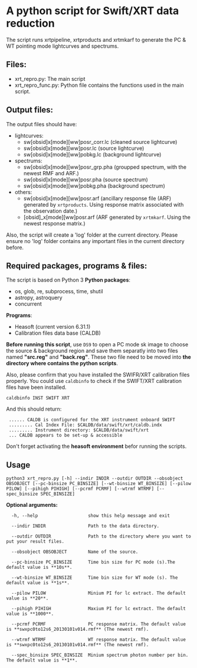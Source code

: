 # A python script for Swift/XRT data reduction 

The script runs xrtpipeline, xrtproducts and xrtmkarf to generate the PC & WT pointing mode lightcurves and spectrums.

## Files:
- xrt_repro.py: The main script
- xrt_repro_func.py: Python file contains the functions used in the main script.

## Output files:

The output files should have:
- lightcurves:
  - sw[obsid]x[mode][ww]posr_corr.lc (cleaned source lightcurve)
  - sw[obsid]x[mode][ww]posr.lc (source lightcurve)
  - sw[obsid]x[mode][ww]pobkg.lc (background lightcurve)
- spectrums:
  - sw[obsid]x[mode][ww]posr_grp.pha (groupped spectrum, with the newest RMF and ARF.)
  - sw[obsid]x[mode][ww]posr.pha (source spectrum)
  - sw[obsid]x[mode][ww]pobkg.pha (background spectrum)
- others:
  - sw[obsid]x[mode][ww]posr.arf (ancillary response file (ARF) generated by `xrtproducts`. Using response matrix associated with the observation date.)
  - [obsid]_x[mode][ww]posr.arf (ARF generated by `xrtmkarf`. Using the newest response matrix.)

Also, the script will create a 'log' folder at the current directory. Please ensure no 'log' folder contains any important files in the current directory before. 

## Required packages, programs & files:

The script is based on Python 3
**Python packages**: 
- os, glob, re, subprocess, time, shutil
- astropy, astroquery
- concurrent

**Programs**:
- Heasoft (current version 6.31.1)
- Calibration files data base (CALDB)

**Before running this script**, use `DS9` to open a PC mode sk image to choose the source & background region and save them separatly into two files named **"src.reg"** and **"back.reg"**. These two file need to be moved into **the directory where contains the python scripts**. 

Also, please confirm that you have installed the SWIFR/XRT calibration files properly. You could use `caldbinfo` to check if the SWIFT/XRT calibration files have been installed.
```
caldbinfo INST SWIFT XRT
```
And this should return:
```
 ...... CALDB is configured for the XRT instrument onboard SWIFT
 ......... Cal Index File: $CALDB/data/swift/xrt/caldb.indx
 ......... Instrument directory: $CALDB/data/swift/xrt
 ... CALDB appears to be set-up & accessible
```
Don't forget activating the **heasoft environment** befor running the scripts.

## Usage 
```
python3 xrt_repro.py [-h] --indir INDIR --outdir OUTDIR --obsobject OBSOBJECT [--pc-binsize PC_BINSIZE] [--wt-binsize WT_BINSIZE] [--pilow PILOW] [--pihigh PIHIGH] [--pcrmf PCRMF] [--wtrmf WTRMF] [--spec_binsize SPEC_BINSIZE]
```

**Optional arguments:**
 ```  
   -h, --help                   show this help message and exit
   
   --indir INDIR                Path to the data directory.
   
   --outdir OUTDIR              Path to the directory where you want to put your result files.
   
   --obsobject OBSOBJECT        Name of the source.
   
   --pc-binsize PC_BINSIZE      Time bin size for PC mode (s).The default value is **10s**.
   
   --wt-binsize WT_BINSIZE      Time bin size for WT mode (s). The default value is **1s**.
   
   --pilow PILOW                Minium PI for lc extract. The default value is **20**.
   
   --pihigh PIHIGH              Maxium PI for lc extract. The default value is **1000**.
   
   --pcrmf PCRMF                PC response matrix. The default value is **swxpc0to12s6_20130101v014.rmf** (The newest rmf).
   
   --wtrmf WTRMF                WT response matrix. The default value is **swxpc0to12s6_20130101v014.rmf** (The newest rmf).
   
   --spec_binsize SPEC_BINSIZE  Minium spectrum photon number per bin. The default value is **1**.
```
